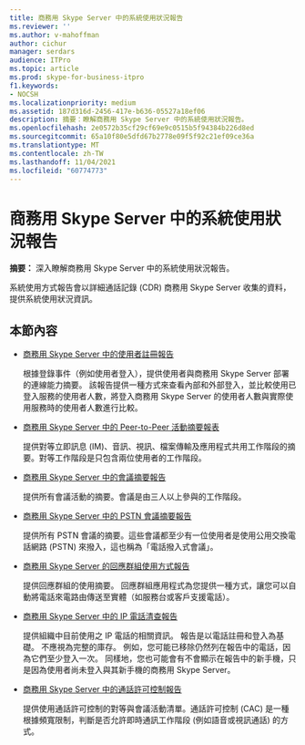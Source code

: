 ```yaml
---
title: 商務用 Skype Server 中的系統使用狀況報告
ms.reviewer: ''
ms.author: v-mahoffman
author: cichur
manager: serdars
audience: ITPro
ms.topic: article
ms.prod: skype-for-business-itpro
f1.keywords:
- NOCSH
ms.localizationpriority: medium
ms.assetid: 187d316d-2456-417e-b636-05527a18ef06
description: 摘要：瞭解商務用 Skype Server 中的系統使用狀況報告。
ms.openlocfilehash: 2e0572b35cf29cf69e9c0515b5f94384b226d8ed
ms.sourcegitcommit: 65a10f80e5dfd67b2778e09f5f92c21ef09ce36a
ms.translationtype: MT
ms.contentlocale: zh-TW
ms.lasthandoff: 11/04/2021
ms.locfileid: "60774773"
---
```

# <a name="system-usage-reports-in-skype-for-business-server"></a>商務用 Skype Server 中的系統使用狀況報告
 
**摘要：** 深入瞭解商務用 Skype Server 中的系統使用狀況報告。
  
系統使用方式報告會以詳細通話記錄 (CDR) 商務用 Skype Server 收集的資料，提供系統使用狀況資訊。
  
## <a name="in-this-section"></a>本節內容

- [商務用 Skype Server 中的使用者註冊報告](user-registration-report.md)
    
    根據登錄事件（例如使用者登入），提供使用者與商務用 Skype Server 部署的連線能力摘要。 該報告提供一種方式來查看內部和外部登入，並比較使用已登入服務的使用者人數，將登入商務用 Skype Server 的使用者人數與實際使用服務時的使用者人數進行比較。
    
- [商務用 Skype Server 中的 Peer-to-Peer 活動摘要報表](peer-to-peer-activity-summary-report.md)
    
    提供對等立即訊息 (IM)、音訊、視訊、檔案傳輸及應用程式共用工作階段的摘要。對等工作階段是只包含兩位使用者的工作階段。
    
- [商務用 Skype Server 中的會議摘要報告](conference-summary-report.md)
    
    提供所有會議活動的摘要。會議是由三人以上參與的工作階段。
    
- [商務用 Skype Server 中的 PSTN 會議摘要報告](pstn-conference-summary-report.md)
    
    提供所有 PSTN 會議的摘要。這些會議都至少有一位使用者是使用公用交換電話網路 (PSTN) 來撥入，這也稱為「電話撥入式會議」。
    
- [商務用 Skype Server 的回應群組使用方式報告](response-group-usage-report.md)
    
    提供回應群組的使用摘要。 回應群組應用程式為您提供一種方式，讓您可以自動將電話來電路由傳送至實體（如服務台或客戶支援電話）。
    
- [商務用 Skype Server 中的 IP 電話清查報告](ip-phone-inventory-report.md)
    
    提供組織中目前使用之 IP 電話的相關資訊。 報告是以電話註冊和登入為基礎。 不應視為完整的庫存。 例如，您可能已移除仍然列在報告中的電話，因為它們至少登入一次。 同樣地，您也可能會有不會顯示在報告中的新手機，只是因為使用者尚未登入與其新手機的商務用 Skype Server。
    
- [商務用 Skype Server 中的通話許可控制報告](call-admission-control-report.md)
    
    提供使用通話許可控制的對等與會議活動清單。通話許可控制 (CAC) 是一種根據頻寬限制，判斷是否允許即時通訊工作階段 (例如語音或視訊通話) 的方式。
    

